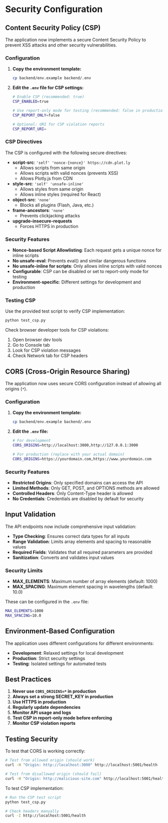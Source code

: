 # Security Configuration

## Content Security Policy (CSP)

The application now implements a secure Content Security Policy to prevent XSS attacks and other security vulnerabilities.

### Configuration

1. **Copy the environment template:**
   ```bash
   cp backend/env.example backend/.env
   ```

2. **Edit the `.env` file for CSP settings:**
   ```bash
   # Enable CSP (recommended: true)
   CSP_ENABLED=true
   
   # Use report-only mode for testing (recommended: false in production)
   CSP_REPORT_ONLY=false
   
   # Optional: URI for CSP violation reports
   CSP_REPORT_URI=
   ```

### CSP Directives

The CSP is configured with the following secure directives:

- **script-src**: `'self' 'nonce-{nonce}' https://cdn.plot.ly`
  - Allows scripts from same origin
  - Allows scripts with valid nonces (prevents XSS)
  - Allows Plotly.js from CDN
- **style-src**: `'self' 'unsafe-inline'`
  - Allows styles from same origin
  - Allows inline styles (required for React)
- **object-src**: `'none'`
  - Blocks all plugins (Flash, Java, etc.)
- **frame-ancestors**: `'none'`
  - Prevents clickjacking attacks
- **upgrade-insecure-requests**
  - Forces HTTPS in production

### Security Features

- **Nonce-based Script Allowlisting**: Each request gets a unique nonce for inline scripts
- **No unsafe-eval**: Prevents eval() and similar dangerous functions
- **No unsafe-inline for scripts**: Only allows inline scripts with valid nonces
- **Configurable**: CSP can be disabled or set to report-only mode for testing
- **Environment-specific**: Different settings for development and production

### Testing CSP

Use the provided test script to verify CSP implementation:

```bash
python test_csp.py
```

Check browser developer tools for CSP violations:
1. Open browser dev tools
2. Go to Console tab
3. Look for CSP violation messages
4. Check Network tab for CSP headers

## CORS (Cross-Origin Resource Sharing)

The application now uses secure CORS configuration instead of allowing all origins (`*`).

### Configuration

1. **Copy the environment template:**
   ```bash
   cp backend/env.example backend/.env
   ```

2. **Edit the `.env` file:**
   ```bash
   # For development
   CORS_ORIGINS=http://localhost:3000,http://127.0.0.1:3000
   
   # For production (replace with your actual domain)
   CORS_ORIGINS=https://yourdomain.com,https://www.yourdomain.com
   ```

### Security Features

- **Restricted Origins**: Only specified domains can access the API
- **Limited Methods**: Only GET, POST, and OPTIONS methods are allowed
- **Controlled Headers**: Only Content-Type header is allowed
- **No Credentials**: Credentials are disabled by default for security

## Input Validation

The API endpoints now include comprehensive input validation:

- **Type Checking**: Ensures correct data types for all inputs
- **Range Validation**: Limits array elements and spacing to reasonable values
- **Required Fields**: Validates that all required parameters are provided
- **Sanitization**: Converts and validates input values

### Security Limits

- **MAX_ELEMENTS**: Maximum number of array elements (default: 1000)
- **MAX_SPACING**: Maximum element spacing in wavelengths (default: 10.0)

These can be configured in the `.env` file:

```bash
MAX_ELEMENTS=1000
MAX_SPACING=10.0
```

## Environment-Based Configuration

The application uses different configurations for different environments:

- **Development**: Relaxed settings for local development
- **Production**: Strict security settings
- **Testing**: Isolated settings for automated tests

## Best Practices

1. **Never use `CORS_ORIGINS=*` in production**
2. **Always set a strong SECRET_KEY in production**
3. **Use HTTPS in production**
4. **Regularly update dependencies**
5. **Monitor API usage and logs**
6. **Test CSP in report-only mode before enforcing**
7. **Monitor CSP violation reports**

## Testing Security

To test that CORS is working correctly:

```bash
# Test from allowed origin (should work)
curl -H "Origin: http://localhost:3000" http://localhost:5001/health

# Test from disallowed origin (should fail)
curl -H "Origin: http://malicious-site.com" http://localhost:5001/health
```

To test CSP implementation:

```bash
# Run the CSP test script
python test_csp.py

# Check headers manually
curl -I http://localhost:5001/health
``` 